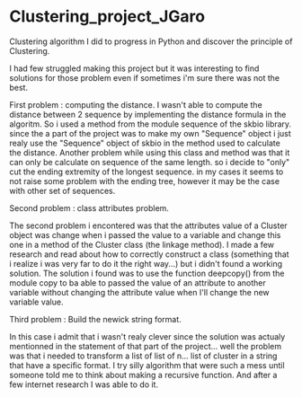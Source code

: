# Clustering_project_JGaro

Clustering algorithm I did to progress in Python and discover
the principle of Clustering.

I had few struggled making this project but it was interesting to find
solutions for those problem even if sometimes i'm sure there was not
the best.

First problem : computing the distance.
I wasn't able to compute the distance between 2 sequence by implementing
the distance formula in the algoritm. So i used a method from the module
sequence of the skbio library. since the a part of the project was to 
make my own "Sequence" object i just realy use the "Sequence" object of
skbio in the method used to calculate the distance. Another problem
while using this class and method was that it can only be calculate
on sequence of the same length. so i decide to "only" cut the ending
extremity of the longest sequence. in my cases it seems to not raise
some problem with the ending tree, however it may be the case with
other set of sequences.

Second problem : class attributes problem.

The second problem i encontered was that the attributes value
of a Cluster object was change when i passed the value to a variable 
and change this one in a method of the Cluster class (the linkage method).
I made a few research and read about how to correctly construct a class
(something that i realize i was very far to do it the right way...) but
i didn't found a working solution. The solution i found was to use the 
function deepcopy() from the module copy to ba able to passed the value
of an attribute to another variable without changing the attribute value
when I'll change the new variable value.

Third problem : Build the newick string format.

In this case i admit that i wasn't realy clever since
the solution was actualy mentionned in the statement of
that part of the project... well the problem was that i needed
to transform a list of list of n... list of cluster in a string
that have a specific format. I try silly algorithm that were such
a mess until someone told me to think about making a recursive
function. And after a few internet research I was able to do it.









